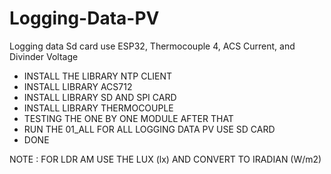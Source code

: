 # Logging-Data-PV
Logging data Sd card use ESP32, Thermocouple 4, ACS Current, and Divinder Voltage
- INSTALL THE LIBRARY NTP CLIENT 
- INSTALL LIBRARY ACS712
- INSTALL LIBRARY SD AND SPI CARD 
- INSTALL LIBRARY THERMOCOUPLE
- TESTING THE ONE BY ONE MODULE AFTER THAT
- RUN THE 01_ALL FOR ALL LOGGING DATA PV USE SD CARD
- DONE 

NOTE : FOR LDR AM USE THE LUX (lx) AND CONVERT TO IRADIAN (W/m2)
